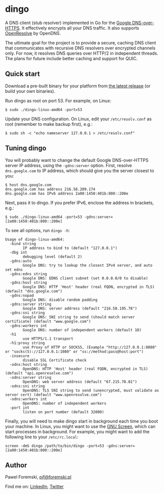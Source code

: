 # dingo
A DNS client (stub resolver) implemented in Go for the [Google
DNS-over-HTTPS](https://developers.google.com/speed/public-dns/docs/dns-over-https).
It effectively encrypts all your DNS traffic. It also supports
[OpenResolve](https://www.openresolve.com/) by OpenDNS.

The ultimate goal for the project is to provide a secure, caching DNS client that
communicates with recursive DNS resolvers over encrypted channels only. For now,
it resolves DNS queries over HTTP/2 in independent threads. The plans for
future include better caching and support for QUIC.

## Quick start

Download a pre-built binary for your platform from [the latest
release](https://github.com/pforemski/dingo/releases/latest) (or build your own binaries).

Run dingo as root on port 53. For example, on Linux:
```
$ sudo ./dingo-linux-amd64 -port=53
```

Update your DNS configuration. On Linux, edit your `/etc/resolv.conf` as root (remember to
make backup first), e.g.:
```
$ sudo sh -c "echo nameserver 127.0.0.1 > /etc/resolv.conf"
```

## Tuning dingo

You will probably want to change the default Google DNS-over-HTTPS server IP address, using the
`-gdns:server` option. First, resolve `dns.google.com` to IP address, which should give you the
server closest to you:
```
$ host dns.google.com
dns.google.com has address 216.58.209.174
dns.google.com has IPv6 address 2a00:1450:401b:800::200e
```

Next, pass it to dingo. If you prefer IPv6, enclose the address in brackets, e.g.:
```
$ sudo ./dingo-linux-amd64 -port=53 -gdns:server=[2a00:1450:401b:800::200e]
```

To see all options, run `dingo -h`:
```
Usage of dingo-linux-amd64:
  -bind string
    	IP address to bind to (default "127.0.0.1")
  -dbg int
    	debugging level (default 2)
  -gdns:auto
    	Google DNS: try to lookup the closest IPv4 server, and auto set edns
  -gdns:edns string
    	Google DNS: EDNS client subnet (set 0.0.0.0/0 to disable)
  -gdns:host string
    	Google DNS: HTTP 'Host' header (real FQDN, encrypted in TLS) (default "dns.google.com")
  -gdns:nopad
    	Google DNS: disable random padding
  -gdns:server string
    	Google DNS: server address (default "216.58.195.78")
  -gdns:sni string
    	Google DNS: SNI string to send (should match server certificate) (default "www.google.com")
  -gdns:workers int
    	Google DNS: number of independent workers (default 10)
  -h1
    	use HTTPS/1.1 transport
  -h1:proxy string
    	use Proxy of HTTP or SOCKS5, (Example "http://127.0.0.1:8080" or "socks(5)://127.0.0.1:1080" or "ss://method:pass@host:port")
  -insecure
    	disable SSL Certificate check
  -odns:host string
    	OpenDNS: HTTP 'Host' header (real FQDN, encrypted in TLS) (default "api.openresolve.com")
  -odns:server string
    	OpenDNS: web server address (default "67.215.70.81")
  -odns:sni string
    	OpenDNS: TLS SNI string to send (unencrypted, must validate as server cert) (default "www.openresolve.com")
  -odns:workers int
    	OpenDNS: number of independent workers
  -port int
    	listen on port number (default 32000)

```

Finally, you will need to make dingo start in background each time you boot your machine. In Linux,
you might want to use the [GNU Screen](https://en.wikipedia.org/wiki/GNU_Screen), which can start
processes in background. For example, you might want to add the following line to your
`/etc/rc.local`:
```
screen -dmS dingo /path/to/bin/dingo -port=53 -gdns:server=[2a00:1450:401b:800::200e]
```

## Author

Pawel Foremski, [pjf@foremski.pl](mailto:pjf@foremski.pl)

Find me on: [LinkedIn](https://www.linkedin.com/in/pforemski),
[Twitter](https://twitter.com/pforemski)
